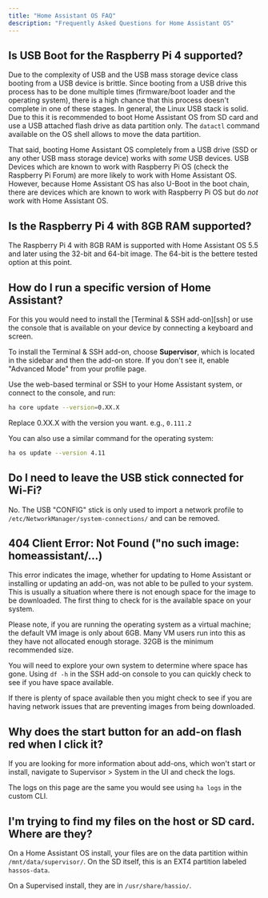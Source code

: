 ```yaml
---
title: "Home Assistant OS FAQ"
description: "Frequently Asked Questions for Home Assistant OS"
---
```

## Is USB Boot for the Raspberry Pi 4 supported?

Due to the complexity of USB and the USB mass storage device class booting from a USB device is brittle. Since booting from a USB drive this process has to be done multiple times (firmware/boot loader and the operating system), there is a high chance that this process doesn't complete in one of these stages. In general, the Linux USB stack is solid. Due to this it is recommended to boot Home Assistant OS from SD card and use a USB attached flash drive as data partition only. The `datactl` command available on the OS shell allows to move the data partition.

That said, booting Home Assistant OS completely from a USB drive (SSD or any other USB mass storage device) works with *some* USB devices. USB Devices which are known to work with Raspberry Pi OS (check the Raspberry Pi Forum) are more likely to work with Home Assistant OS. However, because Home Assistant OS has also U-Boot in the boot chain, there are devices which are known to work with Raspberry Pi OS but do *not* work with Home Assistant OS.

## Is the Raspberry Pi 4 with 8GB RAM supported?

The Raspberry Pi 4 with 8GB RAM is supported with Home Assistant OS 5.5 and later using the 32-bit and 64-bit image. The 64-bit is the bettere tested option at this point.

## How do I run a specific version of Home Assistant?

For this you would need to install the [Terminal & SSH add-on][ssh] or use the console
that is available on your device by connecting a keyboard and screen.

To install the Terminal & SSH add-on, choose **Supervisor**, which is located in the sidebar and then the add-on store. If you don't see it, enable "Advanced Mode" from your profile page.

Use the web-based terminal or SSH to your Home Assistant system, or connect to the console, and run:

```bash
ha core update --version=0.XX.X
```

Replace 0.XX.X with the version you want. e.g., `0.111.2`

You can also use a similar command for the operating system:

```bash
ha os update --version 4.11
```

## Do I need to leave the USB stick connected for Wi-Fi?

No. The USB "CONFIG" stick is only used to import a network profile to `/etc/NetworkManager/system-connections/` and can be removed.

## 404 Client Error: Not Found ("no such image: homeassistant/...)

This error indicates the image, whether for updating to Home Assistant or installing or updating an add-on, was not able to be pulled to your system. This is usually a situation where there is not enough space for the image to be downloaded. The first thing to check for is the available space on your system.

Please note, if you are running the operating system as a virtual machine; the default VM image is only about 6GB. Many VM users run into this as they have not allocated enough storage. 32GB is the minimum recommended size.

You will need to explore your own system to determine where space has gone.
Using `df -h` in the SSH add-on console to you can quickly check to see if you have space available.

If there is plenty of space available then you might check to see if you are having network issues that are preventing images from being downloaded.

## Why does the start button for an add-on flash red when I click it?

If you are looking for more information about add-ons, which won't start or install, navigate to Supervisor > System in the UI and check the logs.

The logs on this page are the same you would see using `ha logs` in the custom CLI.

## I'm trying to find my files on the host or SD card. Where are they?

On a Home Assistant OS install, your files are on the data partition within `/mnt/data/supervisor/`.
On the SD itself, this is an EXT4 partition labeled `hassos-data`.

On a Supervised install, they are in `/usr/share/hassio/`.
